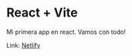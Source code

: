 # React + Vite

Mi primera app en react. Vamos con todo!

Link: [Netlify](https://weatherrrreact.netlify.app/)
